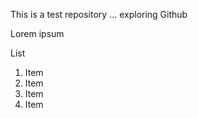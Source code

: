This is a test repository ... exploring Github

Lorem ipsum

List
1.  Item 
2.  Item
3.  Item
4.  Item
